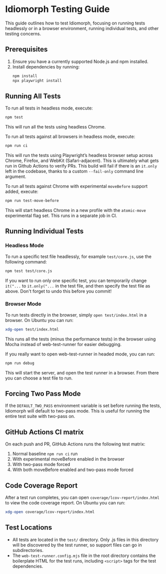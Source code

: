 # Idiomorph Testing Guide

This guide outlines how to test Idiomorph, focusing on running tests headlessly or in a browser environment, running individual tests, and other testing concerns.

## Prerequisites

1. Ensure you have a currently supported Node.js and npm installed.
2. Install dependencies by running:
   ```bash
   npm install
   npx playwright install
   ```

## Running All Tests

To run all tests in headless mode, execute:
```bash
npm test
```
This will run all the tests using headless Chrome.

To run all tests against all browsers in headless mode, execute:
```bash
npm run ci
```
This will run the tests using Playwright’s headless browser setup across Chrome, Firefox, and WebKit (Safari-adjacent). This is ultimately what gets run in Github Actions to verify PRs. This build will fail if there is an `it.only` left in the codebase, thanks to a custom `--fail-only` command line argument.

To run all tests against Chrome with experimental `moveBefore` support added, execute:
```bash
npm run test-move-before
```
This will start headless Chrome in a new profile with the `atomic-move` experimental flag set. This runs in a separate job in CI.

## Running Individual Tests

### Headless Mode
To run a specific test file headlessly, for example `test/core.js`, use the following command:
```bash
npm test test/core.js
```
If you want to run only one specific test, you can temporarily change `it("...` to `it.only("...` in the test file, and then specify the test file as above. Don't forget to undo this before you commit!

### Browser Mode
To run tests directly in the browser, simply `open test/index.html` in a browser.
On Ubuntu you can run:
```bash
xdg-open test/index.html
```
This runs all the tests (minus the performance tests) in the browser using Mocha instead of web-test-runner for easier debugging.

If you really want to open web-test-runner in headed mode, you can run:
```bash
npm run debug
```
This will start the server, and open the test runner in a browser. From there you can choose a test file to run.

## Forcing Two Pass Mode
If the `DEFAULT_TWO_PASS` environment variable is set before running the tests, Idiomorph will default to two-pass mode. This is useful for running the entire test suite with two-pass on.

## GitHub Actions CI matrix
On each push and PR, GitHub Actions runs the following test matrix:

1. Normal baseline `npm run ci` run
2. With experimental moveBefore enabled in the browser
3. With two-pass mode forced
4. With both moveBefore enabled and two-pass mode forced

## Code Coverage Report
After a test run completes, you can open `coverage/lcov-report/index.html` to view the code coverage report. On Ubuntu you can run:
```bash
xdg-open coverage/lcov-report/index.html
```

## Test Locations
- All tests are located in the `test/` directory. Only .js files in this directory will be discovered by the test runner, so support files can go in subdirectories.
- The `web-test-runner.config.mjs` file in the root directory contains the boilerplate HTML for the test runs, including `<script>` tags for the test dependencies.

